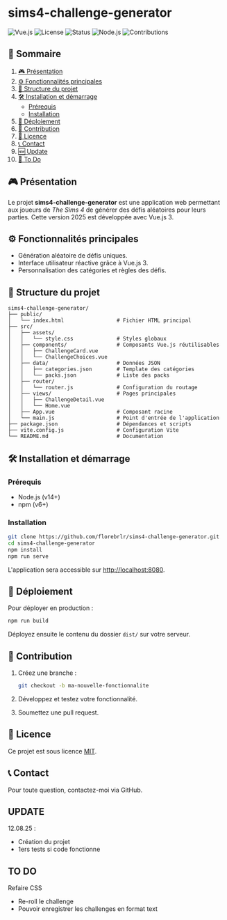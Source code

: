 # sims4-challenge-generator

![Vue.js](https://img.shields.io/badge/Vue.js-3.x-42b883?logo=vue.js&logoColor=white)
![License](https://img.shields.io/badge/License-MIT-blue)
![Status](https://img.shields.io/badge/Status-En%20développement-orange)
![Node.js](https://img.shields.io/badge/Node.js-14%2B-green?logo=node.js&logoColor=white)
![Contributions](https://img.shields.io/badge/Contributions-Bienvenues-brightgreen)  

## 📑 Sommaire
1. [🎮 Présentation](#-présentation)
2. [⚙️ Fonctionnalités principales](#️-fonctionnalités-principales)
3. [📂 Structure du projet](#-structure-du-projet)
4. [🛠️ Installation et démarrage](#️-installation-et-démarrage)
   - [Prérequis](#prérequis)
   - [Installation](#installation)
5. [🚀 Déploiement](#-déploiement)
6. [🧪 Contribution](#-contribution)
7. [📄 Licence](#-licence)
8. [📞 Contact](#-contact)
9. [🆕 Update](#update)
10. [📝 To Do](#to-do)
## 🎮 Présentation

Le projet **sims4-challenge-generator** est une application web permettant aux joueurs de *The Sims 4* de générer des défis aléatoires pour leurs parties. Cette version 2025 est développée avec Vue.js 3.

## ⚙️ Fonctionnalités principales

- Génération aléatoire de défis uniques.
- Interface utilisateur réactive grâce à Vue.js 3.
- Personnalisation des catégories et règles des défis.

## 📂 Structure du projet

```
sims4-challenge-generator/
├── public/
│   └── index.html                 # Fichier HTML principal
├── src/
│   ├── assets/
│   │   └── style.css              # Styles globaux
│   ├── components/                # Composants Vue.js réutilisables
│   │   ├── ChallengeCard.vue
│   │   └── ChallengeChoices.vue
│   ├── data/                      # Données JSON
│   │   ├── categories.json        # Template des catégories
│   │   └── packs.json             # Liste des packs
│   ├── router/
│   │   └── router.js              # Configuration du routage
│   ├── views/                     # Pages principales
│   │   ├── ChallengeDetail.vue
│   │   └── Home.vue
│   ├── App.vue                    # Composant racine
│   └── main.js                    # Point d'entrée de l'application
├── package.json                   # Dépendances et scripts
├── vite.config.js                 # Configuration Vite
└── README.md                      # Documentation
```

## 🛠️ Installation et démarrage

### Prérequis

- Node.js (v14+)
- npm (v6+)

### Installation

```bash
git clone https://github.com/florebrlr/sims4-challenge-generator.git
cd sims4-challenge-generator
npm install
npm run serve
```

L'application sera accessible sur [http://localhost:8080](http://localhost:8080).

## 🚀 Déploiement

Pour déployer en production :

```bash
npm run build
```

Déployez ensuite le contenu du dossier `dist/` sur votre serveur.

## 🧪 Contribution

1. Créez une branche :

   ```bash
   git checkout -b ma-nouvelle-fonctionnalite
   ```

2. Développez et testez votre fonctionnalité.
3. Soumettez une pull request.

## 📄 Licence

Ce projet est sous licence [MIT](https://opensource.org/licenses/MIT).

## 📞 Contact

Pour toute question, contactez-moi via GitHub.


## UPDATE
12.08.25 :  
- Création du projet  
- 1ers tests si code fonctionne  

## TO DO  
 Refaire CSS  
- Re-roll le challenge  
- Pouvoir enregistrer les challenges en format text  
